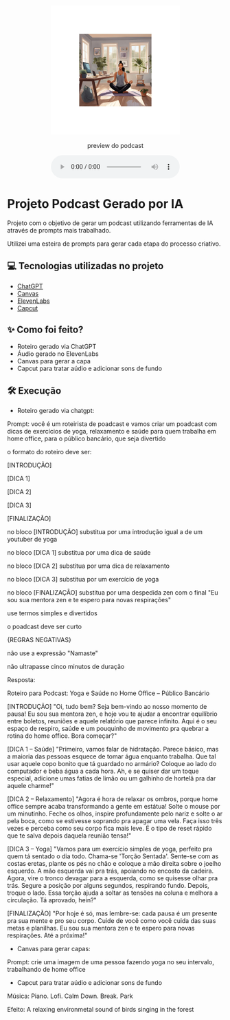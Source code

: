 <p align="center">
<img 
    src="./assets/1.jpg"
    width="300"
/>
</p>

<p align="center">
    preview do podcast
</p>

<div align="center">
    <audio src="output/Podcast Final.MP3" controls title="Podcast Final"></audio>
</div>

# Projeto Podcast Gerado por IA


Projeto com o objetivo de gerar um podcast utilizando ferramentas de IA através de prompts mais trabalhado.

Utilizei uma esteira de prompts para gerar cada etapa do processo criativo.

## 💻 Tecnologias utilizadas no projeto

- [ChatGPT](https://chat.openai.com/) 
- [Canvas](https://https://www.canva.com/)
- [ElevenLabs](https://beta.elevenlabs.io/)
- [Capcut](https://www.capcut.com/pt-br/)

## ✨ Como foi feito?

- Roteiro gerado via ChatGPT
- Áudio gerado no ElevenLabs
- Canvas para gerar a capa
- Capcut para tratar aúdio e adicionar sons de fundo

## 🛠️ Execução

- Roteiro gerado via chatgpt:

Prompt: você é um roteirista de poadcast e vamos criar um poadcast com dicas de exercícios de yoga, relaxamento e saúde para quem trabalha em home office, para o público bancário, que seja divertido

o formato do roteiro deve ser:

[INTRODUÇÃO]

[DICA 1]

[DICA 2]

[DICA 3]

[FINALIZAÇÃO]

no bloco [INTRODUÇÃO] substitua por uma introdução igual a de um youtuber de yoga

no bloco [DICA 1] substitua por uma dica de saúde

no bloco [DICA 2] substitua por uma dica de relaxamento

no bloco [DICA 3] substitua por um exercício de yoga

no bloco [FINALIZAÇÃO] substitua por uma despedida zen com o final "Eu sou sua mentora zen e te espero para novas respirações"

use termos simples e divertidos

o poadcast deve ser curto

{REGRAS NEGATIVAS}

não use a expressão "Namaste"

não ultrapasse cinco minutos de duração

Resposta:

Roteiro para Podcast: Yoga e Saúde no Home Office – Público Bancário

[INTRODUÇÃO]
"Oi, tudo bem? Seja bem-vindo ao nosso momento de pausa! Eu sou sua mentora zen, e hoje vou te ajudar a encontrar equilíbrio entre boletos, reuniões e aquele relatório que parece infinito. Aqui é o seu espaço de respiro, saúde e um pouquinho de movimento pra quebrar a rotina do home office. Bora começar?"

[DICA 1 – Saúde]
"Primeiro, vamos falar de hidratação. Parece básico, mas a maioria das pessoas esquece de tomar água enquanto trabalha. Que tal usar aquele copo bonito que tá guardado no armário? Coloque ao lado do computador e beba água a cada hora. Ah, e se quiser dar um toque especial, adicione umas fatias de limão ou um galhinho de hortelã pra dar aquele charme!"

[DICA 2 – Relaxamento]
"Agora é hora de relaxar os ombros, porque home office sempre acaba transformando a gente em estátua! Solte o mouse por um minutinho. Feche os olhos, inspire profundamente pelo nariz e solte o ar pela boca, como se estivesse soprando pra apagar uma vela. Faça isso três vezes e perceba como seu corpo fica mais leve. É o tipo de reset rápido que te salva depois daquela reunião tensa!"

[DICA 3 – Yoga]
"Vamos para um exercício simples de yoga, perfeito pra quem tá sentado o dia todo. Chama-se 'Torção Sentada'. Sente-se com as costas eretas, plante os pés no chão e coloque a mão direita sobre o joelho esquerdo. A mão esquerda vai pra trás, apoiando no encosto da cadeira. Agora, vire o tronco devagar para a esquerda, como se quisesse olhar pra trás. Segure a posição por alguns segundos, respirando fundo. Depois, troque o lado. Essa torção ajuda a soltar as tensões na coluna e melhora a circulação. Tá aprovado, hein?"

[FINALIZAÇÃO]
"Por hoje é só, mas lembre-se: cada pausa é um presente pra sua mente e pro seu corpo. Cuide de você como você cuida das suas metas e planilhas. Eu sou sua mentora zen e te espero para novas respirações. Até a próxima!"

- Canvas para gerar capas:

Prompt: crie uma imagem de uma pessoa fazendo yoga no seu intervalo, trabalhando de home office

- Capcut para tratar aúdio e adicionar sons de fundo

Música: Piano. Lofi. Calm Down. Break. Park

Efeito: A relaxing environmetal sound of birds singing in the forest
